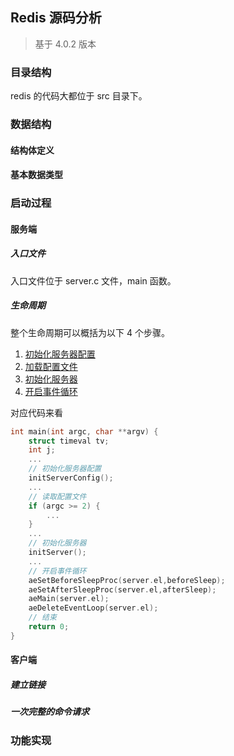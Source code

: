 ## Redis 源码分析
> 基于 4.0.2 版本

### 目录结构
redis 的代码大都位于 src 目录下。

### 数据结构
#### 结构体定义
#### 基本数据类型

### 启动过程
#### 服务端
##### 入口文件
入口文件位于 server.c 文件，main 函数。

##### 生命周期
整个生命周期可以概括为以下 4 个步骤。
1. [初始化服务器配置](./src/server/初始化服务器配置.md)
1. [加载配置文件](./src/server/读取配置文件.md)
1. [初始化服务器](./src/server/初始化服务器.md)
1. [开启事件循环](./src/server/开启事件循环.md)

对应代码来看
```c
int main(int argc, char **argv) {
    struct timeval tv;
    int j;
    ...
    // 初始化服务器配置
    initServerConfig();
    ...
    // 读取配置文件
    if (argc >= 2) {
        ...
    }
    ...
    // 初始化服务器
    initServer();
    ...
    // 开启事件循环
    aeSetBeforeSleepProc(server.el,beforeSleep);
    aeSetAfterSleepProc(server.el,afterSleep);
    aeMain(server.el);
    aeDeleteEventLoop(server.el);
    // 结束
    return 0;
}
```

#### 客户端
##### 建立链接
##### 一次完整的命令请求

### 功能实现